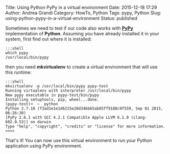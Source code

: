 Title: Using Python PyPy in a virtual environment
Date: 2015-12-18 17:29
Author: Andrea Grandi
Category: HowTo, Python
Tags: pypy, Python
Slug: using-python-pypy-in-a-virtual-environment
Status: published

Sometimes we need to test if our code also works with
**[PyPy](http://pypy.org/)** implementation of **Python**. Assuming you
have already installed it in your system, first find out where it is
installed:

    :::shell
    which pypy
    /usr/local/bin/pypy

then you need **mkvirtualenv** to create a virtual environment that will
use this runtime:

    :::shell
    mkvirtualenv -p /usr/local/bin/pypy pypy-test
    Running virtualenv with interpreter /usr/local/bin/pypy
    New pypy executable in pypy-test/bin/pypy
    Installing setuptools, pip, wheel...done.
    (pypy-test)➜  ~  python
    Python 2.7.10 (f3ad1e1e1d6215e20d34bb65ab85ff9188c9f559, Sep 01 2015, 06:26:30)
    [PyPy 2.6.1 with GCC 4.2.1 Compatible Apple LLVM 6.1.0 (clang-602.0.53)] on darwin
    Type "help", "copyright", "credits" or "license" for more information.
    >>>>

That's it! You can now use this virtual environment to run your Python
application using PyPy environment.
